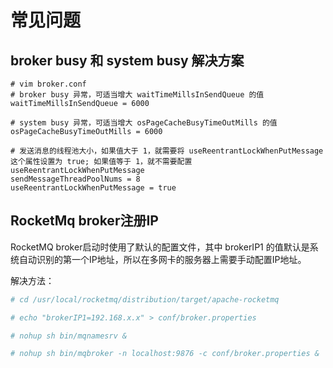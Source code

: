 # 常见问题

## broker busy 和 system busy 解决方案
```
# vim broker.conf
# broker busy 异常，可适当增大 waitTimeMillsInSendQueue 的值
waitTimeMillsInSendQueue = 6000

# system busy 异常，可适当增大 osPageCacheBusyTimeOutMills 的值
osPageCacheBusyTimeOutMills = 6000

# 发送消息的线程池大小，如果值大于 1，就需要将 useReentrantLockWhenPutMessage 这个属性设置为 true; 如果值等于 1，就不需要配置 useReentrantLockWhenPutMessage
sendMessageThreadPoolNums = 8
useReentrantLockWhenPutMessage = true
```

## RocketMq broker注册IP
RocketMQ broker启动时使用了默认的配置文件，其中 brokerIP1 的值默认是系统自动识别的第一个IP地址，所以在多网卡的服务器上需要手动配置IP地址。

解决方法：
```bash
# cd /usr/local/rocketmq/distribution/target/apache-rocketmq

# echo "brokerIP1=192.168.x.x" > conf/broker.properties

# nohup sh bin/mqnamesrv &

# nohup sh bin/mqbroker -n localhost:9876 -c conf/broker.properties &
```
